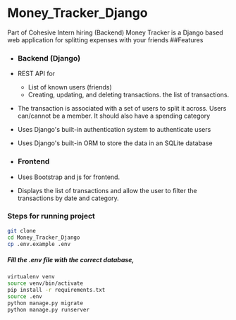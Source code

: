# Money_Tracker_Django
Part of Cohesive Intern hiring (Backend)
Money Tracker is a Django based web application for splitting expenses with your friends 
##Features
- ### **Backend (Django)**

- REST API for
    - List of known users (friends)
    - Creating, updating, and deleting transactions.  the list of transactions.
- The transaction is associated with a set of users to split it across. Users can/cannot be a member. It should also have a spending category
- Uses Django's built-in authentication system to authenticate users
- Uses Django's built-in ORM to store the data in an SQLite database

- ### **Frontend**
- Uses Bootstrap and js for frontend.
- Displays the list of transactions and allow the user to filter the transactions by date and category.

### Steps for running project
```bash
git clone 
cd Money_Tracker_Django
cp .env.example .env
```
##### Fill the .env file with the correct database,

```bash
virtualenv venv
source venv/bin/activate
pip install -r requirements.txt
source .env
python manage.py migrate
python manage.py runserver
```
